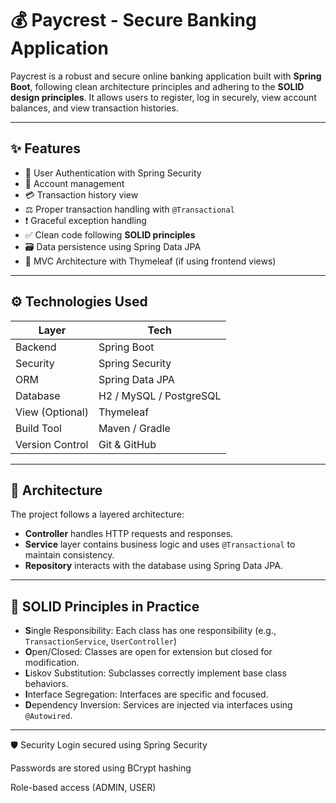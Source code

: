 # 💰 Paycrest - Secure Banking Application

Paycrest is a robust and secure online banking application built with **Spring Boot**, following clean architecture principles and adhering to the **SOLID design principles**. It allows users to register, log in securely, view account balances, and view transaction histories.

---

## ✨ Features

- 🔐 User Authentication with Spring Security
- 🏦 Account management
- 💳 Transaction history view
- ⚖️ Proper transaction handling with `@Transactional`
- ❗ Graceful exception handling
- ✅ Clean code following **SOLID principles**
- 🗃️ Data persistence using Spring Data JPA
- 📄 MVC Architecture with Thymeleaf (if using frontend views)

---

## ⚙️ Technologies Used

| Layer | Tech |
|------|------|
| Backend | Spring Boot |
| Security | Spring Security |
| ORM | Spring Data JPA |
| Database | H2 / MySQL / PostgreSQL |
| View (Optional) | Thymeleaf |
| Build Tool | Maven / Gradle |
| Version Control | Git & GitHub |

---

## 🧱 Architecture

The project follows a layered architecture:


- **Controller** handles HTTP requests and responses.
- **Service** layer contains business logic and uses `@Transactional` to maintain consistency.
- **Repository** interacts with the database using Spring Data JPA.

---

## 🧪 SOLID Principles in Practice

- **S**ingle Responsibility: Each class has one responsibility (e.g., `TransactionService`, `UserController`)
- **O**pen/Closed: Classes are open for extension but closed for modification.
- **L**iskov Substitution: Subclasses correctly implement base class behaviors.
- **I**nterface Segregation: Interfaces are specific and focused.
- **D**ependency Inversion: Services are injected via interfaces using `@Autowired`.

---

🛡️ Security
Login secured using Spring Security

Passwords are stored using BCrypt hashing

Role-based access (ADMIN, USER)
